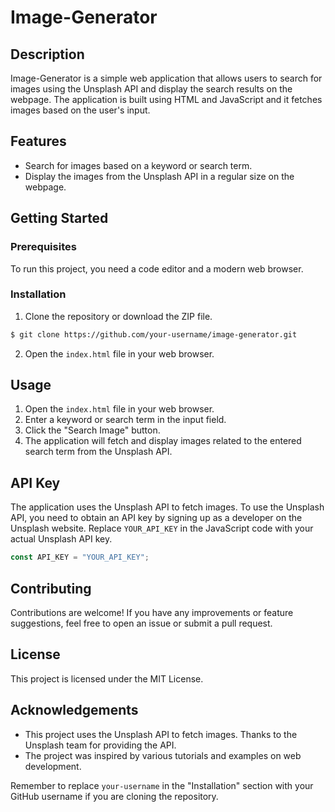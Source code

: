 # Image-Generator

## Description

Image-Generator is a simple web application that allows users to search for images using the Unsplash API and display the search results on the webpage. The application is built using HTML and JavaScript and it fetches images based on the user's input.

## Features

- Search for images based on a keyword or search term.
- Display the images from the Unsplash API in a regular size on the webpage.

## Getting Started

### Prerequisites

To run this project, you need a code editor and a modern web browser.

### Installation

1. Clone the repository or download the ZIP file.

```bash
$ git clone https://github.com/your-username/image-generator.git
```

2. Open the `index.html` file in your web browser.

## Usage

1. Open the `index.html` file in your web browser.
2. Enter a keyword or search term in the input field.
3. Click the "Search Image" button.
4. The application will fetch and display images related to the entered search term from the Unsplash API.

## API Key

The application uses the Unsplash API to fetch images. To use the Unsplash API, you need to obtain an API key by signing up as a developer on the Unsplash website. Replace `YOUR_API_KEY` in the JavaScript code with your actual Unsplash API key.

```javascript
const API_KEY = "YOUR_API_KEY";
```

## Contributing

Contributions are welcome! If you have any improvements or feature suggestions, feel free to open an issue or submit a pull request.

## License

This project is licensed under the MIT License.

## Acknowledgements

- This project uses the Unsplash API to fetch images. Thanks to the Unsplash team for providing the API.
- The project was inspired by various tutorials and examples on web development.

Remember to replace `your-username` in the "Installation" section with your GitHub username if you are cloning the repository.
